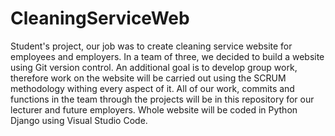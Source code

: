 # CleaningServiceWeb

Student's project, our job was to create cleaning service website for employees and employers. In a team of three, we decided to build a website using Git version control.
An additional goal is to develop group work, therefore work on the website will be carried out using the SCRUM methodology withing every aspect of it.
All of our work, commits and functions in the team through the projects will be in this repository for our lecturer and future employers.
Whole website will be coded in Python Django using Visual Studio Code.
